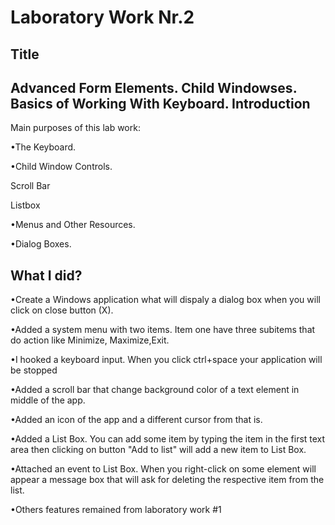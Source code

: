Laboratory Work Nr.2
====================
Title
-----
Advanced Form Elements. Child Windowses. Basics of Working With Keyboard.
Introduction
------------
Main purposes of this lab work:

•The Keyboard.

•Child Window Controls.

Scroll Bar

Listbox

•Menus and Other Resources.

•Dialog Boxes.



What I did?
--------------------
•Create a Windows application what will dispaly a dialog box when you will click on close button (X).

•Added a system menu with two items. Item one have three subitems that do action like Minimize, Maximize,Exit.

•I hooked a keyboard input. When you click ctrl+space your application will be stopped

•Added a scroll bar that change background color of a text element in middle of the app.

•Added an icon of the app and a different cursor from that is.

•Added a List Box. You can add some item by typing the item in the first text area then clicking on button "Add to list" will add a new item to List Box.

•Attached an event to List Box. When you right-click on some element will appear a message box that will ask for deleting the respective item from the list.

•Others features remained from laboratory work #1

